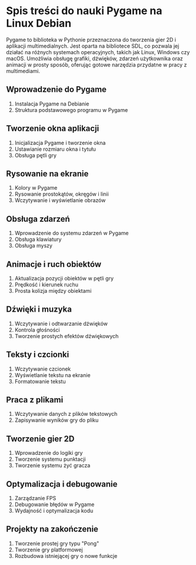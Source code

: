 # Spis treści do nauki Pygame na Linux Debian

Pygame to biblioteka w Pythonie przeznaczona do tworzenia gier 2D i aplikacji multimedialnych. Jest oparta na bibliotece SDL, co pozwala jej działać na różnych systemach operacyjnych, takich jak Linux, Windows czy macOS. Umożliwia obsługę grafiki, dźwięków, zdarzeń użytkownika oraz animacji w prosty sposób, oferując gotowe narzędzia przydatne w pracy z multimediami.


## Wprowadzenie do Pygame
1. Instalacja Pygame na Debianie
2. Struktura podstawowego programu w Pygame

## Tworzenie okna aplikacji
1. Inicjalizacja Pygame i tworzenie okna
2. Ustawianie rozmiaru okna i tytułu
3. Obsługa pętli gry

## Rysowanie na ekranie
1. Kolory w Pygame
2. Rysowanie prostokątów, okręgów i linii
3. Wczytywanie i wyświetlanie obrazów

## Obsługa zdarzeń
1. Wprowadzenie do systemu zdarzeń w Pygame
2. Obsługa klawiatury
3. Obsługa myszy

## Animacje i ruch obiektów
1. Aktualizacja pozycji obiektów w pętli gry
2. Prędkość i kierunek ruchu
3. Prosta kolizja między obiektami

## Dźwięki i muzyka
1. Wczytywanie i odtwarzanie dźwięków
2. Kontrola głośności
3. Tworzenie prostych efektów dźwiękowych

## Teksty i czcionki
1. Wczytywanie czcionek
2. Wyświetlanie tekstu na ekranie
3. Formatowanie tekstu

## Praca z plikami
1. Wczytywanie danych z plików tekstowych
2. Zapisywanie wyników gry do pliku

## Tworzenie gier 2D
1. Wprowadzenie do logiki gry
2. Tworzenie systemu punktacji
3. Tworzenie systemu żyć gracza

## Optymalizacja i debugowanie
1. Zarządzanie FPS
2. Debugowanie błędów w Pygame
3. Wydajność i optymalizacja kodu

## Projekty na zakończenie
1. Tworzenie prostej gry typu "Pong"
2. Tworzenie gry platformowej
3. Rozbudowa istniejącej gry o nowe funkcje


